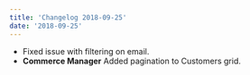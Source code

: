 ```yaml
---
title: 'Changelog 2018-09-25'
date: '2018-09-25'
---
```

- Fixed issue with filtering on email.
- **Commerce Manager** Added pagination to Customers grid.
